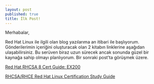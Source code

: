 ```yaml
---
layout: post
published: true
title: İlk Post!
---
```


Merhabalar,

Red Hat Linux ile ilgili olan blog yazılarıma an itibari ile başlıyorum.
Gönderilerimin içeriğini oluşturacak olan 2 kitabın linklerine aşağıdan ulaşabilirsiniz.
Bu serüven biraz uzun sürecek ancak sonunda güzel bir kaynağa sahip olmayı planlıyorum.
Bir sonraki post'ta görüşmek üzere.

[Red Hat RHCSA 8 Cert Guide: EX200](https://www.oreilly.com/library/view/red-hat-rhcsa/9780135938058/)

[RHCSA/RHCE Red Hat Linux Certification Study Guide](https://learning.oreilly.com/library/view/rhcsarhce-red-hat/9780071841948/)


